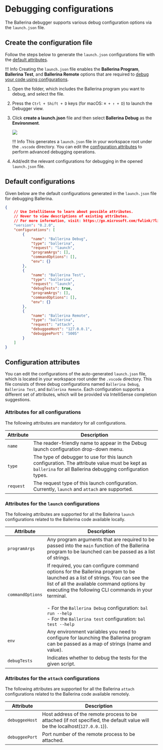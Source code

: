 # Debugging configurations

The Ballerina debugger supports various debug configuration options via the `launch.json` file.

## Create the configuration file

Follow the steps below to generate the `launch.json` configurations file with the [default attributes](#default-configurations).

!!! Info
      Creating the `launch.json` file enables the **Ballerina Program**, **Ballerina Test**, and **Ballerina Remote** options that are required to [debug your code using configurations](/debug-the-code/perform-debugging/#debug-using-configurations).

1. Open the folder, which includes the Ballerina program you want to debug, and select the file.

2. Press the `Ctrl + Shift + D` keys (for macOS: `⌘ + ↑ + D`) to launch the Debugger view.

3. Click **create a launch.json** file and then select **Ballerina Debug** as the **Environment**. 

    <img src="https://wso2.com/ballerina/vscode/docs/img/debug/start-debug-session.gif" class="cInlineImage-full"/>

    !!! Info
      This generates a `launch.json` file in your workspace root under the `.vscode` directory. You can edit the [configuration attributes](#configuration-attributes) to perform advanced debugging operations.

4. Add/edit the relevant configurations for debugging in the opened `launch.json` file.   

## Default configurations

Given below are the default configurations generated in the `launch.json` file for debugging Ballerina.

```json
{
    // Use IntelliSense to learn about possible attributes.
    // Hover to view descriptions of existing attributes.
    // For more information, visit: https://go.microsoft.com/fwlink/?linkid=830387
    "version": "0.2.0",
    "configurations": [
        {
            "name": "Ballerina Debug",
            "type": "ballerina",
            "request": "launch",
            "programArgs": [],
            "commandOptions": [],
            "env": {}
        },
        {
            "name": "Ballerina Test",
            "type": "ballerina",
            "request": "launch",
            "debugTests": true,
            "programArgs": [],
            "commandOptions": [],
            "env": {}
        },
        {
            "name": "Ballerina Remote",
            "type": "ballerina",
            "request": "attach",
            "debuggeeHost": "127.0.0.1",
            "debuggeePort": "5005"
        }
    ]
}
```

## Configuration attributes

You can edit the configurations of the auto-generated `launch.json` file, which is located in your workspace root under the `.vscode` directory. This file consists of three debug configurations named `Ballerina Debug`, `Ballerina Test`, and `Ballerina Remote`. Each configuration supports a different set of attributes, which will be provided via IntelliSense completion suggestions.

### Attributes for all configurations

The following attributes are mandatory for all configurations.

| Attribute                     	| Description                                                          	|
|---------------------------------	|----------------------------------------------------------------------	|
| `name`                 	| The reader-friendly name to appear in the Debug launch configuration drop-down menu.                                  	|
| `type`  	| The type of debugger to use for this launch configuration. The attribute value must be kept as `ballerina` for all Ballerina debugging configuration types.                   	|
| `request` 	| The request type of this launch configuration. Currently, `launch` and `attach` are supported.                                               	|

### Attributes for the `launch` configurations

The following attributes are supported for all the Ballerina `launch` configurations related to the Ballerina code available locally.

| Attribute        	| Description                                                                                                                                                                                                                                                                                                                                                           	|
|------------------	|-----------------------------------------------------------------------------------------------------------------------------------------------------------------------------------------------------------------------------------------------------------------------------------------------------------------------------------------------------------------------	|
| `programArgs`    	| Any program arguments that are required to be passed into the `main` function of the Ballerina program to be launched can be passed as a list of strings.                                                                                                                                                                                                              	|
| `commandOptions` 	| If required, you can configure command options for the Ballerina program to be launched as a list of strings. You can see the list of all the available command options by executing the following CLI commands in your terminal. <br/><br/> - For the `Ballerina Debug` configuration: `bal run --help` <br/> - For the `Ballerina test` configuration: `bal test --help` 	|
| `env`            	| Any environment variables you need to configure for launching the Ballerina program can be passed as a map of strings (name and value).                                                                                                                                                                                                                                	|
| `debugTests`     	| Indicates whether to debug the tests for the given script.                                                                                                                                                                                                                                                                                                             	|

### Attributes for the `attach` configurations

The following attributes are supported for all the Ballerina `attach` configurations related to the Ballerina code available remotely.

| Attribute                      	| Description                                                          	|
|---------------------------------	|----------------------------------------------------------------------	|
| `debuggeeHost`                 	| Host address of the remote process to be attached (if not specified, the default value will be the localhost(`127.0.0.1`)).  |
| `debuggeePort`                 	| Port number of the remote process to be attached. 
